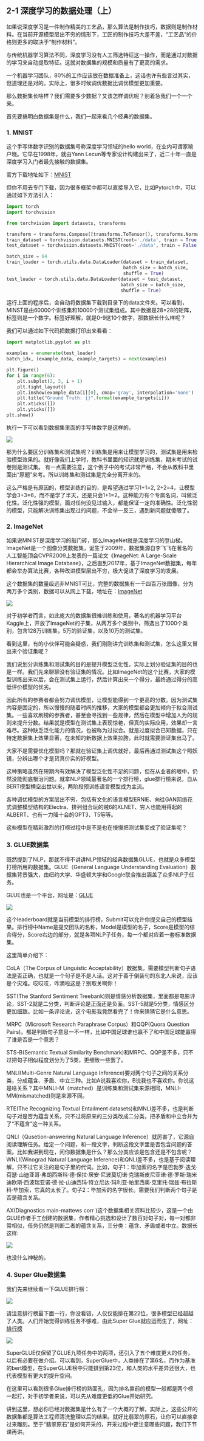 ## 2-1 深度学习的数据处理（上）

如果说深度学习是一件制作精美的工艺品，那么算法是制作技巧，数据则是制作材料。在当前开源模型层出不穷的情形下，工匠的制作技巧大差不差，“工艺品”的价格则更多的取决于“制作材料”。

与传统机器学习算法不同，深度学习没有人工筛选特征这一操作，而是通过对数据的学习来自动提取特征。这就对数据集的规模和质量有了更高的需求。

一个机器学习团队，80%的工作应该放在数据准备上，这话也许有些言过其实，但道理还是对的。实际上，很多时候调优数据比调优模型更加重要。

那么数据集长啥样？我们需要多少数据？又该怎样调优呢？别着急我们一个一个来。

首先要搞明白数据集是什么，我们一起来看几个经典的数据集。

### 1. MNIST

这个手写体数字识别的数据集号称深度学习领域的hello world，在业内可谓家喻户晓。它早在1998年，就由Yann Lecun等专家设计构建出来了，近二十年一直是深度学习入门者最先接触的数据集。

官方下载地址如下：[MNIST](http://yann.lecun.com/exdb/mnist/)

但你不用去专门下载，因为很多框架中都可以直接导入它，比如Pytorch中，可以通过如下方法引入：


```python
import torch
import torchvision

from torchvision import datasets, transforms

transform = transforms.Compose([transforms.ToTensor(), transforms.Normalize(mean = (0.5), std = (0.5))])
train_dataset = torchvision.datasets.MNIST(root='./data', train = True, download = True, transform = transform)
test_dataset = torchvision.datasets.MNIST(root='./data', train = False, download = True, transform = transform)

batch_size = 64
train_loader = torch.utils.data.DataLoader(dataset = train_dataset,
                                           batch_size = batch_size,
                                           shuffle = True)
test_loader = torch.utils.data.DataLoader(dataset = test_dataset,
                                          batch_size = batch_size,
                                          shuffle = True)
```

运行上面的程序后，会自动将数据集下载到目录下的data文件夹。可以看到，MINST是由60000个训练集和10000个测试集组成。其中数据是28×28的矩阵，标签则是一个数字。标签好理解，就是0-9这10个数字，那数据长什么样呢？

我们可以通过如下代码把数据打印出来看看：


```python
import matplotlib.pyplot as plt

examples = enumerate(test_loader)
batch_idx, (example_data, example_targets) = next(examples)

plt.figure()
for i in range(6):
    plt.subplot(2, 3, i + 1)
    plt.tight_layout()
    plt.imshow(example_data[i][0], cmap='gray', interpolation='none')
    plt.title("Ground Truth: {}".format(example_targets[i]))
    plt.xticks([])
    plt.yticks([])
plt.show()
```

执行一下可以看到数据集里面的手写体数字是这样的。

![](../../notebook/2-1/assets/1.png)

那为什么要区分训练集和测试集呢？训练集是用来让模型学习的，测试集是用来检验模型效果的。就好像我们上学时，教科书里面的知识就是训练集，期末考试的试卷则是测试集。
有一点需要注意，这个例子中的考试非常严格，不会从教科书里面出“原题”来考。所以训练集和测试集是完全分离开来的。

这么严格是有原因的，模型训练的目的，是希望通过学习1+1=2, 2+2=4，让模型学会3+3=6，而不是学了半天，还是只会1+1=2。这种能力有个专属名词，叫做泛化性。泛化性强的模型，面对任何没见过输入，都能保证一定的准确性。泛化性弱的模型，只能解决训练集出现过的问题，不会举一反三，遇到新问题就傻眼了。

### 2. ImageNet

如果说MNIST是深度学习的敲门砖，那么ImageNet就是深度学习的登山梯。ImageNet是一个图像分类数据集，诞生于2009年，数据集源自李飞飞在著名的人工智能顶会CVPR2009上发表的一篇论文《ImageNet: A Large-Scale Hierarchical Image Database》，之后直到2017年，基于ImageNet数据集，每年都会举办算法比赛，各种改进模型层出不穷，极大促进了深度学习的发展。

这个数据集的数量级远非MNIST可比，完整的数据集有一千四百万张图像，分为两万多个类别，数据可以从网上下载，地址在：[ImageNet](http://www.image-net.org/)

![](../../notebook/2-1/assets/2.png)

对于初学者而言，如此庞大的数据集很难训练和使用，著名的机器学习平台Kaggle上，开放了ImageNet的子集，从两万多个类别中，筛选出了1000个类别，包含128万训练集，5万的验证集，以及10万的测试集。

看到这里，有的小伙伴可能会疑惑，我们刚刚讲完训练集和测试集，怎么这里又冒出来个验证集呢？

我们说划分训练集和测试集的目的是提升模型泛化性，实际上划分验证集的目的也是一样。我们先来聊聊没有验证集的情况。比如ImageNet的这个比赛，大家的模型训练出来以后，会在测试集上运行，然后计算出来一个得分，最终通过得分的高低评价模型的优劣。

因此所有的参赛者都会努力调优模型，让模型能得到一个更高的分数。因为测试集内容是固定的，所以慢慢的随着时间的推移，大家的模型都会更加倾向于拟合测试集。一些喜欢刷榜的参赛者，甚至会寻找到一些规律，然后在模型中增加人为的规则来提升分数。结果就是模型在测试集上表现惊艳，但真的实际应用，效果却一言难尽。这种缺乏泛化能力的情况，也被称为过拟合。就是过度拟合已知数据，只在特定数据集上效果显著，在未知的新数据上效果拉胯。此时就需要验证集出马了。

大家不是需要优化模型吗？那就在验证集上调优就好，最后再通过测试集这个照妖镜，分辨出哪个才是货真价实的好模型。

这种策略虽然在短期内有效解决了模型泛化性不足的问题，但在从业者的眼中，仍然没能彻底根治问题。就拿NLP领域最著名的一个排行榜，glue排行榜来说，自从BERT模型横空出世以来，两阶段预训练语言模型成为主流。

各种调优模型的方案层出不穷，包括有文化的语言模型ERNIE、向往GAN网络花式调整模型结构的Electra、排列组合玩的贼6的XLNET、穷人也能用得起的ALBERT、也有一力降十会的GPT3、T5等等。

这些模型在精彩激烈的打榜过程中是不是也在慢慢把测试集变成了验证集呢？

### 3. GLUE数据集

既然提到了NLP，那就不得不讲讲NLP领域的经典数据集GLUE，也就是众多模型打榜所用的数据集。GLUE（General Language Understanding Evaluation）数据集背景强大，由纽约大学、华盛顿大学和Google联合推出涵盖了众多NLP子任务。

GLUE也是一个平台，网址是：[GLUE](https://gluebenchmark.com/)

![](../../notebook/2-1/assets/3.png)

这个leaderboard就是当前模型的排行榜，Submit可以允许你提交自己的模型结果。排行榜中Name是提交团队的名称，Model是模型的名子，Score是模型的综合得分，Score右边的部分，就是各项NLP子任务，每一个都对应着一套标准数据集。

这里简单介绍下：

CoLA（The Corpus of Linguistic Acceptability）数据集。需要模型判断句子语法是否正确，也就是一个句子是不是人话。这对于善于倒装句的东北人来说，应该是个灾难。哎哎哎，咋滴啦这是？别取关啊你！

SST(The Stanford Sentiment Treebank)则是情感分析数据集，里面都是电影评论，SST-2就是二分类，判断评论是正面还是负面。SST-5就是5分类，情感区分更加细致。比如一条评论说，这个电影我竟然看完了！你来猜猜它是什么意思。

MRPC（Microsoft Research Paraphrase Corpus）和QQP(Quora Question Pairs)。都是判断句子意思一不一样，比如中国足球谁也赢不了和中国足球能赢得了谁是否是一个意思？

STS-B(Semantic Textual Similarity Benchmark)和MRPC、QQP差不多，只不过把句子相似程度划分为了5类，更细致一些罢了。

MNLI(Multi-Genre Natural Language Inference)要对两个句子之间的关系分类，分成蕴含、矛盾、中立三种。比如A说我喜欢你，B说我也不喜欢你。你说这是啥关系？其中MNLI-M（matched）是训练集和测试集来源相同，MNLI-MM(mismatched)则是来源不同。

RTE(The Recognizing Textual Entailment datasets)和MNLI差不多，也是判断句子对是否为蕴含关系，只不过将原来的三分类改成二分类，把矛盾和中立合并为了“不蕴含”这一种关系。

QNLI（Qusetion-answering Natural Language Inference）就厉害了，它源自阅读理解任务。给定一个问题，和一段文字，判断这段文字里是否包含问题的答案。比如我讲到现在，问你数据集是什么？那么分类应该是包含还是不包含呢？WNLI(Winograd Natural Language Inference)和QNLI差不多，也是基于阅读理解，只不过它关注的是句子里的代词。比如，句子1：毕加索的名字是巴勃罗·迭戈·荷瑟·山迪亚哥·弗朗西斯科·德·保拉·居安·尼波莫切诺·克瑞斯皮尼亚诺·德·罗斯·瑞米迪欧斯·西波瑞亚诺·德·拉·山迪西玛·特立尼达·玛利亚·帕里西奥·克里托·瑞兹·布拉斯科·毕加索，它真的太长了。句子2：毕加索的名字很长。需要我们判断两个句子是否是蕴含关系。

AX(Diagnostics main-mattews corr )这个数据集相关资料比较少，这是一个由GLUE作者手工创建的数据集，作者精心挑选和设计了数百对句子对，每一对都非常相似，任务仍然是判断二者的蕴含关系，三分类：蕴含、矛盾或者中立。数据长这样:

![](../../notebook/2-1/assets/4.png)

也没什么神秘的。

### 4. Super Glue数据集

我们先来继续看一下GLUE排行榜：

![](../../notebook/2-1/assets/5.png)

请注意排行榜最下面一行，你没看错，人仅仅能排在第22位，很多模型已经超越了人类。人们开始觉得训练任务不够难，由此Super Glue就应运而生了，网址：[排行榜](https://super.gluebenchmark.com/leaderboard)

![](../../notebook/2-1/assets/6.png)

SuperGLUE仅保留了GLUE九项任务中的两项，还引入了五个难度更大的任务，以后有必要在做介绍。可以看到，SuperGlue中，人类排在了第6名，而作为基准的bert模型，在SuperGLUE榜中只能排到第23位，和人类的水平差异还很大，也代表模型有更大的提升空间。

在这里可以看到很多Glue排行榜的熟面孔，因为排名靠前的模型一般都是两个榜一起打，对于初学者来说，可以先从难度更低的Glue开始研究。

讲到这里，想必你已经对数据集是什么有了一个大概的了解，实际上，这些公开的数据集都是算法工程师清洗整理以后的结果。就好比翡翠的原石，让你可以直接拿过来雕刻。至于“翡翠原石”是如何开采的，开采过程中要注意哪些问题，我们下节课再讲。

